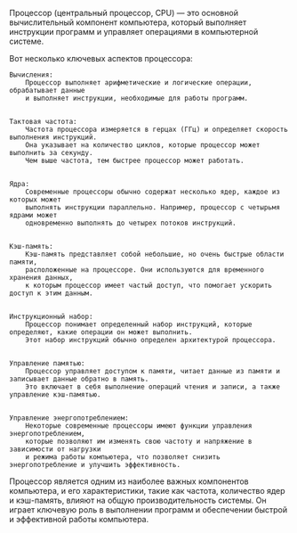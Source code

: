 
Процессор (центральный процессор, CPU) — это основной вычислительный компонент компьютера,
который выполняет инструкции программ и управляет операциями в компьютерной системе.


Вот несколько ключевых аспектов процессора:

    Вычисления:
        Процессор выполняет арифметические и логические операции, обрабатывает данные
        и выполняет инструкции, необходимые для работы программ.


    Тактовая частота:
        Частота процессора измеряется в герцах (ГГц) и определяет скорость выполнения инструкций.
        Она указывает на количество циклов, которые процессор может выполнить за секунду.
        Чем выше частота, тем быстрее процессор может работать.


    Ядра:
        Современные процессоры обычно содержат несколько ядер, каждое из которых может
        выполнять инструкции параллельно. Например, процессор с четырьмя ядрами может
        одновременно выполнять до четырех потоков инструкций.


    Кэш-память:
        Кэш-память представляет собой небольшие, но очень быстрые области памяти,
        расположенные на процессоре. Они используются для временного хранения данных,
        к которым процессор имеет частый доступ, что помогает ускорить доступ к этим данным.


    Инструкционный набор:
        Процессор понимает определенный набор инструкций, которые определяют, какие операции он может выполнить.
        Этот набор инструкций обычно определен архитектурой процессора.


    Управление памятью:
        Процессор управляет доступом к памяти, читает данные из памяти и записывает данные обратно в память.
        Это включает в себя выполнение операций чтения и записи, а также управление кэш-памятью.


    Управление энергопотреблением:
        Некоторые современные процессоры имеют функции управления энергопотреблением,
        которые позволяют им изменять свою частоту и напряжение в зависимости от нагрузки
        и режима работы компьютера, что позволяет снизить энергопотребление и улучшить эффективность.



Процессор является одним из наиболее важных компонентов компьютера, и его характеристики, такие как частота,
количество ядер и кэш-память, влияют на общую производительность системы.
Он играет ключевую роль в выполнении программ и обеспечении быстрой и эффективной работы компьютера.


